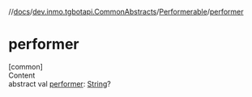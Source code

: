//[docs](../../../index.md)/[dev.inmo.tgbotapi.CommonAbstracts](../index.md)/[Performerable](index.md)/[performer](performer.md)



# performer  
[common]  
Content  
abstract val [performer](performer.md): [String](https://kotlinlang.org/api/latest/jvm/stdlib/kotlin/-string/index.html)?  



